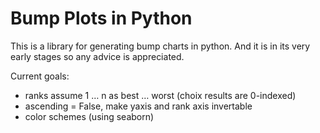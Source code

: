 # Bump Plots in Python

This is a library for generating bump charts in python. And it is in its very early stages so any advice is appreciated.

Current goals:

* ranks assume 1 … n as best … worst (choix results are 0-indexed)
* ascending = False, make yaxis and rank axis invertable
* color schemes (using seaborn)
